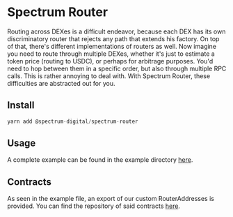 # Spectrum Router

Routing across DEXes is a difficult endeavor, because each DEX has its own discriminatory router that rejects any path that extends his factory. On top of that, there's different implementations of routers as well. Now imagine you need to route through multiple DEXes, whether it's just to estimate a token price (routing to USDC), or perhaps for arbitrage purposes. You'd need to hop between them in a specific order, but also through multiple RPC calls. This is rather annoying to deal with. With Spectrum Router, these difficulties are abstracted out for you.

## Install

```typescript
yarn add @spectrum-digital/spectrum-router
```

## Usage

A complete example can be found in the example directory [here](/example/index.ts).

## Contracts

As seen in the example file, an export of our custom RouterAddresses is provided. You can find the repository of said contracts [here](https://github.com/Spectrum-Digital/spectrum-contracts/blob/main/src/SpectrumRouter.sol).
